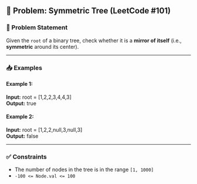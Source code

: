 ## 🔁 Problem: Symmetric Tree (LeetCode #101)

### 📄 Problem Statement

Given the `root` of a binary tree, check whether it is a **mirror of itself** (i.e., **symmetric** around its center).

---

### 📥 Examples

#### Example 1:
**Input:** root = [1,2,2,3,4,4,3]  
**Output:** true

#### Example 2:
**Input:** root = [1,2,2,null,3,null,3]  
**Output:** false

---

### ✅ Constraints

- The number of nodes in the tree is in the range `[1, 1000]`  
- `-100 <= Node.val <= 100`
